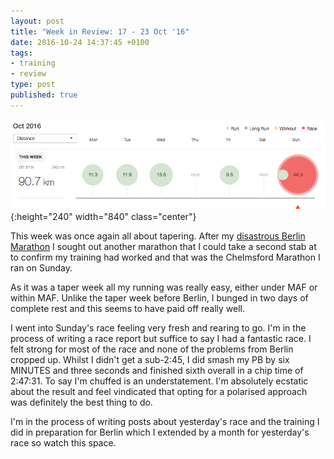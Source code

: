 ```yaml
---
layout: post
title: "Week in Review: 17 - 23 Oct '16"
date: 2016-10-24 14:37:45 +0100
tags:
- training
- review
type: post
published: true
---
```


![Week in Review: 17 - 23 Oct '16](/img/week-in-review-17-23Oct16.png){:height="240" width="840" class="center"}

This week was once again all about tapering. After my [disastrous Berlin Marathon](/berlin-marathon-2016) I sought out another marathon that I could take a second stab at to confirm my training had worked and that was the Chelmsford Marathon I ran on Sunday.

As it was a taper week all my running was really easy, either under MAF or within MAF.  Unlike the taper week before Berlin, I bunged in two days of complete rest and this seems to have paid off really well.

I went into Sunday's race feeling very fresh and rearing to go.  I'm in the process of writing a race report but suffice to say I had a fantastic race. I felt strong for most of the race and none of the problems from Berlin cropped up.  Whilst I didn't get a sub-2:45, I did smash my PB by six MINUTES and three seconds and finished sixth overall in a chip time of 2:47:31.  To say I'm chuffed is an understatement. I'm absolutely ecstatic about the result and feel vindicated that opting for a polarised approach was definitely the best thing to do.

I'm in the process of writing posts about yesterday's race and the training I did in preparation for Berlin which I extended by a month for yesterday's race so watch this space.
